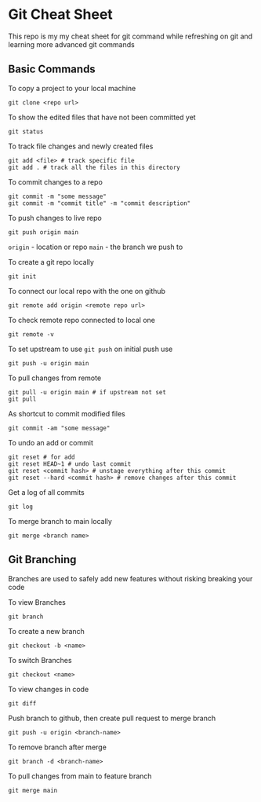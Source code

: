 # Git Cheat Sheet

This repo is my my cheat sheet for git command while refreshing on git and learning more advanced git commands

## Basic Commands

To copy a project to your local machine

```
git clone <repo url>
```

To show the edited files that have not been committed yet

```
git status
```

To track file changes and newly created files

```
git add <file> # track specific file
git add . # track all the files in this directory
```

To commit changes to a repo

```
git commit -m "some message"
git commit -m "commit title" -m "commit description"
```

To push changes to live repo

```
git push origin main
```

`origin` - location or repo
`main` - the branch we push to

To create a git repo locally

```
git init
```

To connect our local repo with the one on github

```
git remote add origin <remote repo url>
```

To check remote repo connected to local one

```
git remote -v
```

To set upstream to use `git push` on initial push use

```
git push -u origin main
```

To pull changes from remote

```
git pull -u origin main # if upstream not set
git pull
```

As shortcut to commit modified files

```
git commit -am "some message"
```

To undo an add or commit

```
git reset # for add
git reset HEAD~1 # undo last commit
git reset <commit hash> # unstage everything after this commit
git reset --hard <commit hash> # remove changes after this commit
```

Get a log of all commits

```
git log
```

To merge branch to main locally

```
git merge <branch name>
```

## Git Branching

Branches are used to safely add new features without risking breaking your code

To view Branches

```
git branch
```

To create a new branch

```
git checkout -b <name>
```

To switch Branches

```
git checkout <name>
```

To view changes in code

```
git diff
```

Push branch to github, then create pull request to merge branch

```
git push -u origin <branch-name>
```

To remove branch after merge

```
git branch -d <branch-name>
```

To pull changes from main to feature branch

```
git merge main
```
